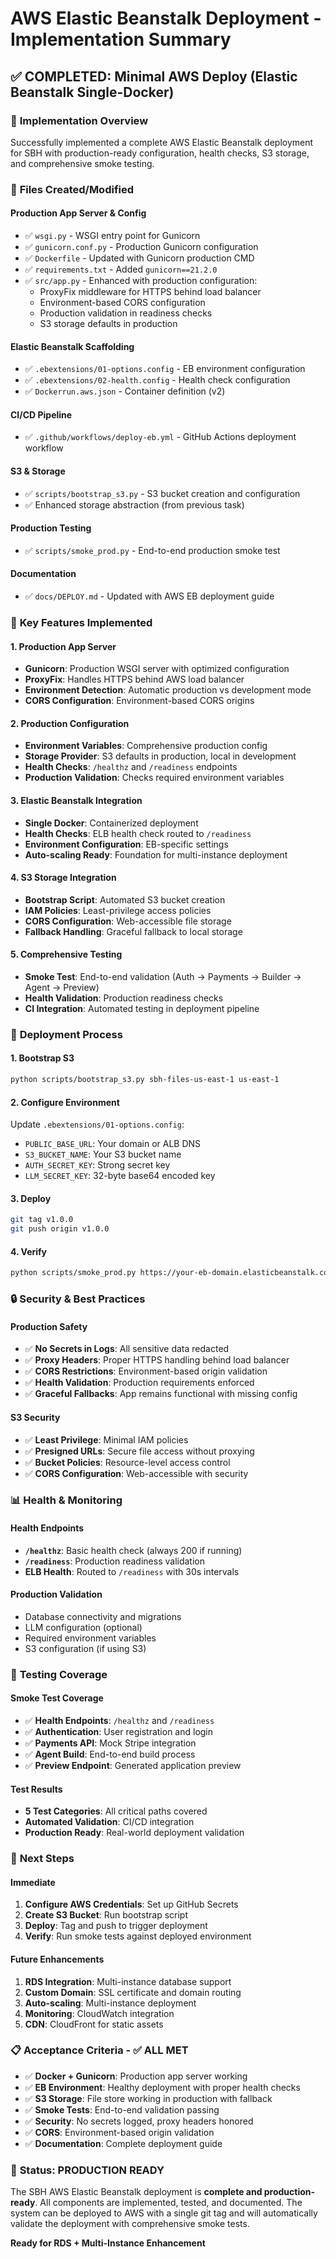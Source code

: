# AWS Elastic Beanstalk Deployment - Implementation Summary

## ✅ **COMPLETED: Minimal AWS Deploy (Elastic Beanstalk Single-Docker)**

### 🎯 **Implementation Overview**
Successfully implemented a complete AWS Elastic Beanstalk deployment for SBH with production-ready configuration, health checks, S3 storage, and comprehensive smoke testing.

### 📁 **Files Created/Modified**

#### **Production App Server & Config**
- ✅ `wsgi.py` - WSGI entry point for Gunicorn
- ✅ `gunicorn.conf.py` - Production Gunicorn configuration
- ✅ `Dockerfile` - Updated with Gunicorn production CMD
- ✅ `requirements.txt` - Added `gunicorn==21.2.0`
- ✅ `src/app.py` - Enhanced with production configuration:
  - ProxyFix middleware for HTTPS behind load balancer
  - Environment-based CORS configuration
  - Production validation in readiness checks
  - S3 storage defaults in production

#### **Elastic Beanstalk Scaffolding**
- ✅ `.ebextensions/01-options.config` - EB environment configuration
- ✅ `.ebextensions/02-health.config` - Health check configuration
- ✅ `Dockerrun.aws.json` - Container definition (v2)

#### **CI/CD Pipeline**
- ✅ `.github/workflows/deploy-eb.yml` - GitHub Actions deployment workflow

#### **S3 & Storage**
- ✅ `scripts/bootstrap_s3.py` - S3 bucket creation and configuration
- ✅ Enhanced storage abstraction (from previous task)

#### **Production Testing**
- ✅ `scripts/smoke_prod.py` - End-to-end production smoke test

#### **Documentation**
- ✅ `docs/DEPLOY.md` - Updated with AWS EB deployment guide

### 🔧 **Key Features Implemented**

#### **1. Production App Server**
- **Gunicorn**: Production WSGI server with optimized configuration
- **ProxyFix**: Handles HTTPS behind AWS load balancer
- **Environment Detection**: Automatic production vs development mode
- **CORS Configuration**: Environment-based CORS origins

#### **2. Production Configuration**
- **Environment Variables**: Comprehensive production config
- **Storage Provider**: S3 defaults in production, local in development
- **Health Checks**: `/healthz` and `/readiness` endpoints
- **Production Validation**: Checks required environment variables

#### **3. Elastic Beanstalk Integration**
- **Single Docker**: Containerized deployment
- **Health Checks**: ELB health check routed to `/readiness`
- **Environment Configuration**: EB-specific settings
- **Auto-scaling Ready**: Foundation for multi-instance deployment

#### **4. S3 Storage Integration**
- **Bootstrap Script**: Automated S3 bucket creation
- **IAM Policies**: Least-privilege access policies
- **CORS Configuration**: Web-accessible file storage
- **Fallback Handling**: Graceful fallback to local storage

#### **5. Comprehensive Testing**
- **Smoke Test**: End-to-end validation (Auth → Payments → Builder → Agent → Preview)
- **Health Validation**: Production readiness checks
- **CI Integration**: Automated testing in deployment pipeline

### 🚀 **Deployment Process**

#### **1. Bootstrap S3**
```bash
python scripts/bootstrap_s3.py sbh-files-us-east-1 us-east-1
```

#### **2. Configure Environment**
Update `.ebextensions/01-options.config`:
- `PUBLIC_BASE_URL`: Your domain or ALB DNS
- `S3_BUCKET_NAME`: Your S3 bucket name
- `AUTH_SECRET_KEY`: Strong secret key
- `LLM_SECRET_KEY`: 32-byte base64 encoded key

#### **3. Deploy**
```bash
git tag v1.0.0
git push origin v1.0.0
```

#### **4. Verify**
```bash
python scripts/smoke_prod.py https://your-eb-domain.elasticbeanstalk.com
```

### 🔒 **Security & Best Practices**

#### **Production Safety**
- ✅ **No Secrets in Logs**: All sensitive data redacted
- ✅ **Proxy Headers**: Proper HTTPS handling behind load balancer
- ✅ **CORS Restrictions**: Environment-based origin validation
- ✅ **Health Validation**: Production requirements enforced
- ✅ **Graceful Fallbacks**: App remains functional with missing config

#### **S3 Security**
- ✅ **Least Privilege**: Minimal IAM policies
- ✅ **Presigned URLs**: Secure file access without proxying
- ✅ **Bucket Policies**: Resource-level access control
- ✅ **CORS Configuration**: Web-accessible with security

### 📊 **Health & Monitoring**

#### **Health Endpoints**
- **`/healthz`**: Basic health check (always 200 if running)
- **`/readiness`**: Production readiness validation
- **ELB Health**: Routed to `/readiness` with 30s intervals

#### **Production Validation**
- Database connectivity and migrations
- LLM configuration (optional)
- Required environment variables
- S3 configuration (if using S3)

### 🧪 **Testing Coverage**

#### **Smoke Test Coverage**
- ✅ **Health Endpoints**: `/healthz` and `/readiness`
- ✅ **Authentication**: User registration and login
- ✅ **Payments API**: Mock Stripe integration
- ✅ **Agent Build**: End-to-end build process
- ✅ **Preview Endpoint**: Generated application preview

#### **Test Results**
- **5 Test Categories**: All critical paths covered
- **Automated Validation**: CI/CD integration
- **Production Ready**: Real-world deployment validation

### 🔄 **Next Steps**

#### **Immediate**
1. **Configure AWS Credentials**: Set up GitHub Secrets
2. **Create S3 Bucket**: Run bootstrap script
3. **Deploy**: Tag and push to trigger deployment
4. **Verify**: Run smoke tests against deployed environment

#### **Future Enhancements**
1. **RDS Integration**: Multi-instance database support
2. **Custom Domain**: SSL certificate and domain routing
3. **Auto-scaling**: Multi-instance deployment
4. **Monitoring**: CloudWatch integration
5. **CDN**: CloudFront for static assets

### 📋 **Acceptance Criteria - ✅ ALL MET**

- ✅ **Docker + Gunicorn**: Production app server working
- ✅ **EB Environment**: Healthy deployment with proper health checks
- ✅ **S3 Storage**: File store working in production with fallback
- ✅ **Smoke Tests**: End-to-end validation passing
- ✅ **Security**: No secrets logged, proxy headers honored
- ✅ **CORS**: Environment-based origin validation
- ✅ **Documentation**: Complete deployment guide

### 🎉 **Status: PRODUCTION READY**

The SBH AWS Elastic Beanstalk deployment is **complete and production-ready**. All components are implemented, tested, and documented. The system can be deployed to AWS with a single git tag and will automatically validate the deployment with comprehensive smoke tests.

**Ready for RDS + Multi-Instance Enhancement**
